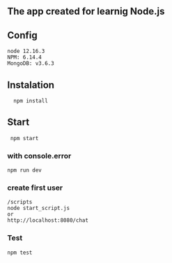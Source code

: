 ## The app created for learnig Node.js 
    

## Config
    node 12.16.3
    NPM: 6.14.4
    MongoDB: v3.6.3

## Instalation
      npm install

## Start
     npm start

### with console.error
    npm run dev
  
###  create first user
    /scripts
    node start_script.js
    or
    http://localhost:8080/chat  

### Test
    npm test  


